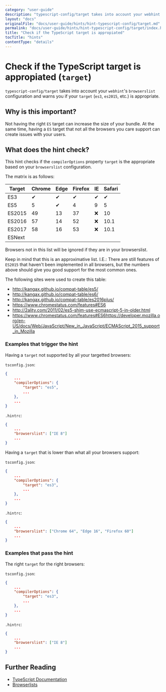```yaml
---
category: "user-guide"
description: "typescript-config/target takes into account your webhint's browserslistconfiguration and warns you if your target (es3, es2015, etc.) isappropriate."
layout: "docs"
originalFile: "docs/user-guide/hints/hint-typescript-config/target.md"
permalink: "docs/user-guide/hints/hint-typescript-config/target/index.html"
title: "Check if the TypeScript target is appropiated"
tocTitle: "hints"
contentType: "details"
---
```

# Check if the TypeScript target is appropiated (`target`)

`typescript-config/target` takes into account your `webhint`'s `browserslist`
configuration and warns you if your `target` (`es3`, `es2015`, etc.) is
appropriate.

## Why is this important?

Not having the right `ES` target can increase the size of your bundle. At the same
time, having a `ES` target that not all the browsers you care support can create
issues with your users.

## What does the hint check?

This hint checks if the `compilerOptions` property `target` is the appropriate based
on your `browserslist` configuration.

The matrix is as follows:

| Target | Chrome | Edge | Firefox | IE | Safari |
| ------ | ------ | ---- | ------- | -- | ------ |
|  ES3   |   ✔    |  ✔  |    ✔    | ✔ |    ✔   |
|  ES5   |   5    |  ✔  |   4     | 9 |    5    |
| ES2015 |   49   |  13  |   37    | ❌ |   10   |
| ES2016 |   57   |  14  |   52    | ❌ |  10.1  |
| ES2017 |   58   |  16  |   53    | ❌ |  10.1  |
| ESNext |        |      |         |   |        |

Browsers not in this list will be ignored if they are in your browserslist.

Keep in mind that this is an approximative list. I.E.: There are still features
of `ES2015` that haven't been implemented in all browsers, but the numbers
above should give you good support for the most common ones.

The following sites were used to create this table:

<!-- markdownlint-disable MD034-->

* http://kangax.github.io/compat-table/es5/
* http://kangax.github.io/compat-table/es6/
* http://kangax.github.io/compat-table/es2016plus/
* https://www.chromestatus.com/features#ES6
* http://2ality.com/2011/02/es5-shim-use-ecmascript-5-in-older.html
* https://www.chromestatus.com/features#ES6https://developer.mozilla.org/en-US/docs/Web/JavaScript/New_in_JavaScript/ECMAScript_2015_support_in_Mozilla

<!-- markdownlint-enable MD034-->

### Examples that **trigger** the hint

Having a `target` not supported by all your targetted browsers:

`tsconfig.json`:

```json
{
    ...
    "compilerOptions": {
        "target": "es5",
        ...
    },
    ...
}
```

`.hintrc`:

```json
{
    ...
    "browserslist": ["IE 8"]
    ...
}
```

Having a `target` that is lower than what all your browsers support:

`tsconfig.json`:

```json
{
    ...
    "compilerOptions": {
        "target": "es3",
        ...
    },
    ...
}
```

`.hintrc`:

```json
{
    ...
    "browserslist": ["Chrome 64", "Edge 16", "Firefox 60"]
    ...
}
```

### Examples that **pass** the hint

The right `target` for the right browsers:

`tsconfig.json`:

```json
{
    ...
    "compilerOptions": {
        "target": "es3",
        ...
    },
    ...
}
```

`.hintrc`:

```json
{
    ...
    "browserslist": ["IE 8"]
    ...
}
```

## Further Reading

* [TypeScript Documentation][typescript docs]
* [Browserlists][browserslist]

[typescript docs]: https://www.typescriptlang.org/docs/home.html
[browserslist]: https://github.com/ai/browserslist

